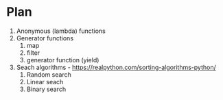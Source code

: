 # Plan
1. Anonymous (lambda) functions
1. Generator functions
    1. map
    2. filter
    3. generator function (yield)
2. Seach algorithms - https://realpython.com/sorting-algorithms-python/
    1. Random search
    2. Linear seach
    3. Binary search

